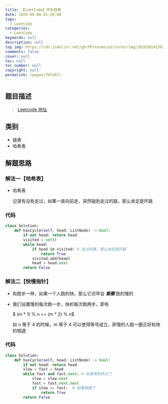 ```yaml
---
title: 【LeetCode】环形链表
date: 2020-08-08 01:28:00
tags: 
  - LeetCode
categories: 
  - LeetCode
keywords: null
description: null
top_img: https://cdn.jsdelivr.net/gh/PPsteven/pictures/img/20201014134505.png
comments: false
cover: null
toc: null
toc_number: null
copyright: null
permalink: /pages/7bfa67/
---
```


## 题目描述

> [Leetcode 地址](https://leetcode-cn.com/problems/linked-list-cycle/)

## 类别

- 链表
- 哈希表

## 解题思路

### 解法一【哈希表】

- 哈希表

  记录有没有走过，如果一直向前走，突然碰到走过的路，那么肯定是环路

### 代码

```python
class Solution:
    def hasCycle(self, head: ListNode) -> bool:
        if not head: return head 
        visited = set()
        while head:
            if head in visited: # 走过的路，那么肯定是环路
                return True 
            visited.add(head)
            head = head.next
        return False  
```



### 解法二【快慢指针】

- 和跑步一样，如果一个人跑的快，那么它迟早会 ***套圈*** 跑的慢的

- 我们设置慢的每次跑一步，快的每次跑两步，即有

  $ (m * 1) \% n == (m * 2) \% n$

  如 n 等于 4 的时候，m 等于 4 可以使得等号成立，即慢的人跑一圈正好和快的相遇


### 代码

```python
class Solution:
    def hasCycle(self, head: ListNode) -> bool:
        if not head: return head 
        slow = fast = head 
        while fast and fast.next: # 如果爬到终点了
            slow = slow.next
            fast = fast.next.next
            if slow == fast:  # 如果相遇了
                return True
        return False
```



  